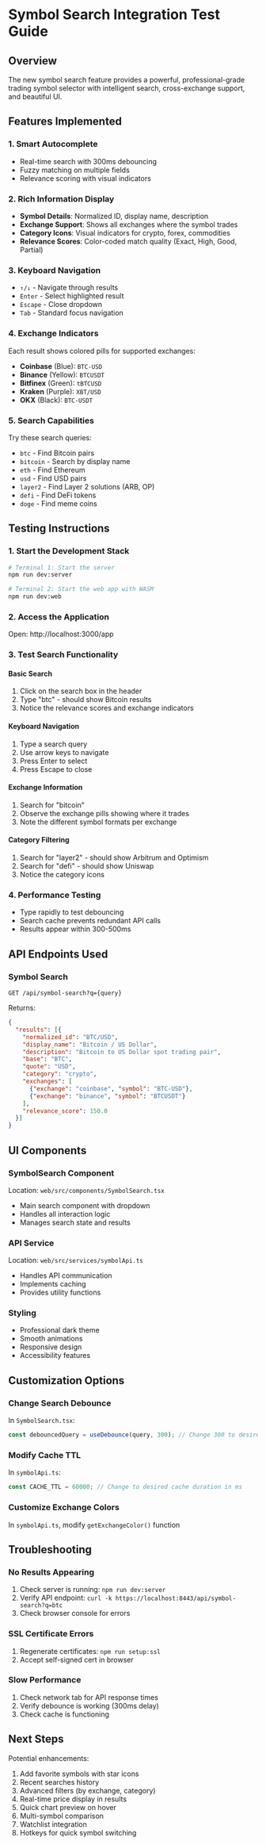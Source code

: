 # Symbol Search Integration Test Guide

## Overview
The new symbol search feature provides a powerful, professional-grade trading symbol selector with intelligent search, cross-exchange support, and beautiful UI.

## Features Implemented

### 1. Smart Autocomplete
- Real-time search with 300ms debouncing
- Fuzzy matching on multiple fields
- Relevance scoring with visual indicators

### 2. Rich Information Display
- **Symbol Details**: Normalized ID, display name, description
- **Exchange Support**: Shows all exchanges where the symbol trades
- **Category Icons**: Visual indicators for crypto, forex, commodities
- **Relevance Scores**: Color-coded match quality (Exact, High, Good, Partial)

### 3. Keyboard Navigation
- `↑/↓` - Navigate through results
- `Enter` - Select highlighted result
- `Escape` - Close dropdown
- `Tab` - Standard focus navigation

### 4. Exchange Indicators
Each result shows colored pills for supported exchanges:
- **Coinbase** (Blue): `BTC-USD`
- **Binance** (Yellow): `BTCUSDT`
- **Bitfinex** (Green): `tBTCUSD`
- **Kraken** (Purple): `XBT/USD`
- **OKX** (Black): `BTC-USDT`

### 5. Search Capabilities
Try these search queries:
- `btc` - Find Bitcoin pairs
- `bitcoin` - Search by display name
- `eth` - Find Ethereum
- `usd` - Find USD pairs
- `layer2` - Find Layer 2 solutions (ARB, OP)
- `defi` - Find DeFi tokens
- `doge` - Find meme coins

## Testing Instructions

### 1. Start the Development Stack
```bash
# Terminal 1: Start the server
npm run dev:server

# Terminal 2: Start the web app with WASM
npm run dev:web
```

### 2. Access the Application
Open: http://localhost:3000/app

### 3. Test Search Functionality

#### Basic Search
1. Click on the search box in the header
2. Type "btc" - should show Bitcoin results
3. Notice the relevance scores and exchange indicators

#### Keyboard Navigation
1. Type a search query
2. Use arrow keys to navigate
3. Press Enter to select
4. Press Escape to close

#### Exchange Information
1. Search for "bitcoin"
2. Observe the exchange pills showing where it trades
3. Note the different symbol formats per exchange

#### Category Filtering
1. Search for "layer2" - should show Arbitrum and Optimism
2. Search for "defi" - should show Uniswap
3. Notice the category icons

### 4. Performance Testing
- Type rapidly to test debouncing
- Search cache prevents redundant API calls
- Results appear within 300-500ms

## API Endpoints Used

### Symbol Search
```
GET /api/symbol-search?q={query}
```

Returns:
```json
{
  "results": [{
    "normalized_id": "BTC/USD",
    "display_name": "Bitcoin / US Dollar",
    "description": "Bitcoin to US Dollar spot trading pair",
    "base": "BTC",
    "quote": "USD",
    "category": "crypto",
    "exchanges": [
      {"exchange": "coinbase", "symbol": "BTC-USD"},
      {"exchange": "binance", "symbol": "BTCUSDT"}
    ],
    "relevance_score": 150.0
  }]
}
```

## UI Components

### SymbolSearch Component
Location: `web/src/components/SymbolSearch.tsx`
- Main search component with dropdown
- Handles all interaction logic
- Manages search state and results

### API Service
Location: `web/src/services/symbolApi.ts`
- Handles API communication
- Implements caching
- Provides utility functions

### Styling
- Professional dark theme
- Smooth animations
- Responsive design
- Accessibility features

## Customization Options

### Change Search Debounce
In `SymbolSearch.tsx`:
```typescript
const debouncedQuery = useDebounce(query, 300); // Change 300 to desired ms
```

### Modify Cache TTL
In `symbolApi.ts`:
```typescript
const CACHE_TTL = 60000; // Change to desired cache duration in ms
```

### Customize Exchange Colors
In `symbolApi.ts`, modify `getExchangeColor()` function

## Troubleshooting

### No Results Appearing
1. Check server is running: `npm run dev:server`
2. Verify API endpoint: `curl -k https://localhost:8443/api/symbol-search?q=btc`
3. Check browser console for errors

### SSL Certificate Errors
1. Regenerate certificates: `npm run setup:ssl`
2. Accept self-signed cert in browser

### Slow Performance
1. Check network tab for API response times
2. Verify debounce is working (300ms delay)
3. Check cache is functioning

## Next Steps

Potential enhancements:
1. Add favorite symbols with star icons
2. Recent searches history
3. Advanced filters (by exchange, category)
4. Real-time price display in results
5. Quick chart preview on hover
6. Multi-symbol comparison
7. Watchlist integration
8. Hotkeys for quick symbol switching